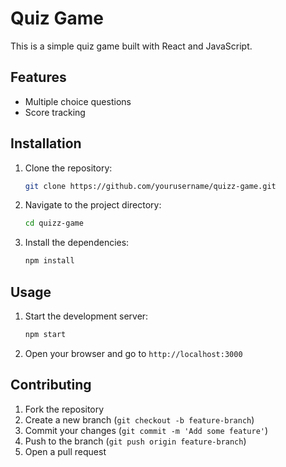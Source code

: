 # Quiz Game

This is a simple quiz game built with React and JavaScript.

## Features

- Multiple choice questions
- Score tracking

## Installation

1. Clone the repository:
   ```bash
   git clone https://github.com/yourusername/quizz-game.git
   ```
2. Navigate to the project directory:
   ```bash
   cd quizz-game
   ```
3. Install the dependencies:
   ```bash
   npm install
   ```

## Usage

1. Start the development server:
   ```bash
   npm start
   ```
2. Open your browser and go to `http://localhost:3000`

## Contributing

1. Fork the repository
2. Create a new branch (`git checkout -b feature-branch`)
3. Commit your changes (`git commit -m 'Add some feature'`)
4. Push to the branch (`git push origin feature-branch`)
5. Open a pull request
